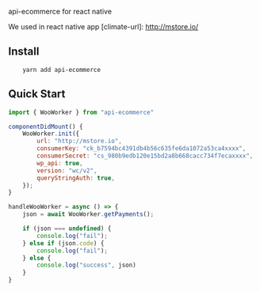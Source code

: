 api-ecommerce for react native

We used in react native app
[climate-url]: http://mstore.io/

## Install

```
    yarn add api-ecommerce
```

## Quick Start

```js
import { WooWorker } from "api-ecommerce"

componentDidMount() {
    WooWorker.init({
        url: "http://mstore.io",
        consumerKey: "ck_b7594bc4391db4b56c635fe6da1072a53ca4xxxx",
        consumerSecret: "cs_980b9edb120e15bd2a8b668cacc734f7ecaxxxx",
        wp_api: true,
        version: "wc/v2",
        queryStringAuth: true,
    });
}

handleWooWorker = async () => {
    json = await WooWorker.getPayments();

    if (json === undefined) {
        console.log("fail");
    } else if (json.code) {
        console.log("fail");
    } else {
        console.log("success", json)
    }
}
```
